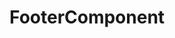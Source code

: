 <!-- generated by markdown-notes-tree -->

# FooterComponent

<!-- optional markdown-notes-tree directory description starts here -->

<!-- optional markdown-notes-tree directory description ends here -->


